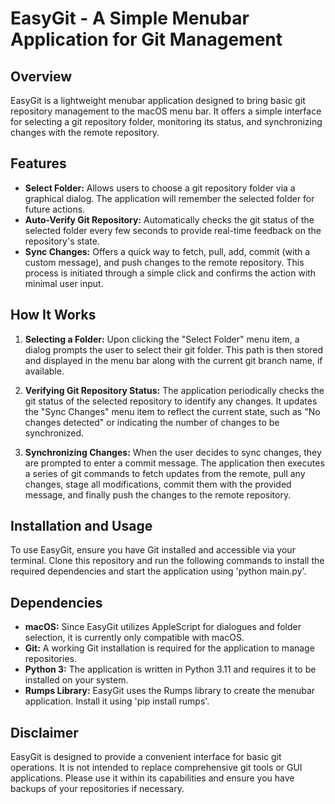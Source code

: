 # EasyGit - A Simple Menubar Application for Git Management

## Overview

EasyGit is a lightweight menubar application designed to bring basic git repository management to the macOS menu bar. It offers a simple interface for selecting a git repository folder, monitoring its status, and synchronizing changes with the remote repository.

## Features

- **Select Folder:** Allows users to choose a git repository folder via a graphical dialog. The application will remember the selected folder for future actions.
- **Auto-Verify Git Repository:** Automatically checks the git status of the selected folder every few seconds to provide real-time feedback on the repository's state.
- **Sync Changes:** Offers a quick way to fetch, pull, add, commit (with a custom message), and push changes to the remote repository. This process is initiated through a simple click and confirms the action with minimal user input.

## How It Works

1. **Selecting a Folder:** Upon clicking the "Select Folder" menu item, a dialog prompts the user to select their git folder. This path is then stored and displayed in the menu bar along with the current git branch name, if available.

2. **Verifying Git Repository Status:** The application periodically checks the git status of the selected repository to identify any changes. It updates the "Sync Changes" menu item to reflect the current state, such as "No changes detected" or indicating the number of changes to be synchronized.

3. **Synchronizing Changes:** When the user decides to sync changes, they are prompted to enter a commit message. The application then executes a series of git commands to fetch updates from the remote, pull any changes, stage all modifications, commit them with the provided message, and finally push the changes to the remote repository.

## Installation and Usage

To use EasyGit, ensure you have Git installed and accessible via your terminal. Clone this repository and run the following commands to install the required dependencies and start the application using 'python main.py'.

## Dependencies

- **macOS:** Since EasyGit utilizes AppleScript for dialogues and folder selection, it is currently only compatible with macOS.
- **Git:** A working Git installation is required for the application to manage repositories.
- **Python 3:** The application is written in Python 3.11 and requires it to be installed on your system.
- **Rumps Library:** EasyGit uses the Rumps library to create the menubar application. Install it using 'pip install rumps'.

## Disclaimer

EasyGit is designed to provide a convenient interface for basic git operations. It is not intended to replace comprehensive git tools or GUI applications. Please use it within its capabilities and ensure you have backups of your repositories if necessary.
